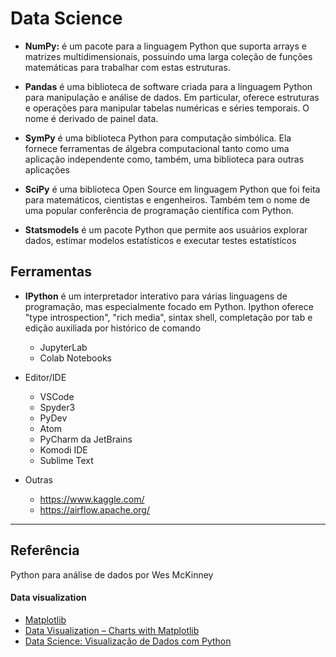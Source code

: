 # Data Science

* **NumPy:** é um pacote para a linguagem Python que suporta arrays e matrizes multidimensionais, possuindo uma larga coleção de funções matemáticas para trabalhar com estas estruturas.

* **Pandas** é uma biblioteca de software criada para a linguagem Python para manipulação e análise de dados. Em particular, oferece estruturas e operações para manipular tabelas numéricas e séries temporais. O nome é derivado de painel data.

* **SymPy** é uma biblioteca Python para computação simbólica. Ela fornece ferramentas de álgebra computacional tanto como uma aplicação independente como, também, uma biblioteca para outras aplicações

* **SciPy** é uma biblioteca Open Source em linguagem Python que foi feita para matemáticos, cientistas e engenheiros. Também tem o nome de uma popular conferência de programação científica com Python.

* **Statsmodels** é um pacote Python que permite aos usuários explorar dados, estimar modelos estatísticos e executar testes estatísticos

## Ferramentas
* **IPython** é um interpretador interativo para várias linguagens de programação, mas especialmente focado em Python. Ipython oferece "type introspection", "rich media", sintax shell, completação por tab e edição auxiliada por histórico de comando
    * JupyterLab
    * Colab Notebooks

* Editor/IDE
    * VSCode
    * Spyder3
    * PyDev
    * Atom
    * PyCharm da JetBrains
    * Komodi IDE
    * Sublime Text

* Outras
    * https://www.kaggle.com/
    * https://airflow.apache.org/

---

## Referência

Python para análise de dados por Wes McKinney
#### Data visualization
* [Matplotlib](https://matplotlib.org/api/_as_gen/matplotlib.pyplot.plot.html)
* [Data Visualization – Charts with Matplotlib](https://petamind.com/data-visualization-matplotlib-python-chart/)
* [Data Science: Visualização de Dados com Python](https://www.udemy.com/course/visualizacao-de-dados-com-python/)
